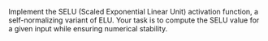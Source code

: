 Implement the SELU (Scaled Exponential Linear Unit) activation function, a self-normalizing variant of ELU. Your task is to compute the SELU value for a given input while ensuring numerical stability.
